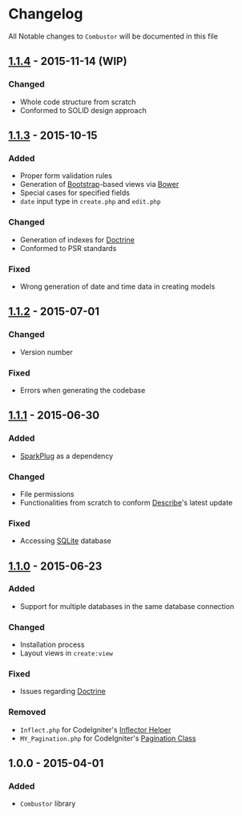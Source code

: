 # Changelog

All Notable changes to `Combustor` will be documented in this file

## [1.1.4](https://github.com/rougin/combustor/compare/v1.1.3...v1.1.4) - 2015-11-14 (WIP)

### Changed
- Whole code structure from scratch
- Conformed to SOLID design approach

## [1.1.3](https://github.com/rougin/combustor/compare/v1.1.2...v1.1.3) - 2015-10-15

### Added
- Proper form validation rules
- Generation of [Bootstrap](getbootstrap.com)-based views via [Bower](http://bower.io/)
- Special cases for specified fields
- `date` input type in `create.php` and `edit.php`

### Changed
- Generation of indexes for [Doctrine](http://www.doctrine-project.org/projects/orm.html)
- Conformed to PSR standards

### Fixed
- Wrong generation of date and time data in creating models

## [1.1.2](https://github.com/rougin/combustor/compare/v1.1.1...v1.1.2) - 2015-07-01

### Changed
- Version number

### Fixed
- Errors when generating the codebase

## [1.1.1](https://github.com/rougin/combustor/compare/v1.1.0...v1.1.1) - 2015-06-30

### Added
- [SparkPlug](https://github.com/rougin/spark-plug) as a dependency

### Changed
- File permissions
- Functionalities from scratch to conform [Describe](https://github.com/rougin/spark-)'s latest update

### Fixed
- Accessing [SQLite](https://www.sqlite.org/) database

## [1.1.0](https://github.com/rougin/combustor/compare/v1.0.0...v1.1.0) - 2015-06-23

### Added
- Support for multiple databases in the same database connection

### Changed
- Installation process
- Layout views in `create:view`

### Fixed
- Issues regarding [Doctrine](http://www.doctrine-project.org/)

### Removed
- `Inflect.php` for CodeIgniter's [Inflector Helper](http://www.codeigniter.com/userguide3/helpers/inflector_helper.html)
- `MY_Pagination.php` for CodeIgniter's [Pagination Class](http://www.codeigniter.com/userguide3/libraries/pagination.html)

## 1.0.0 - 2015-04-01

### Added
- `Combustor` library